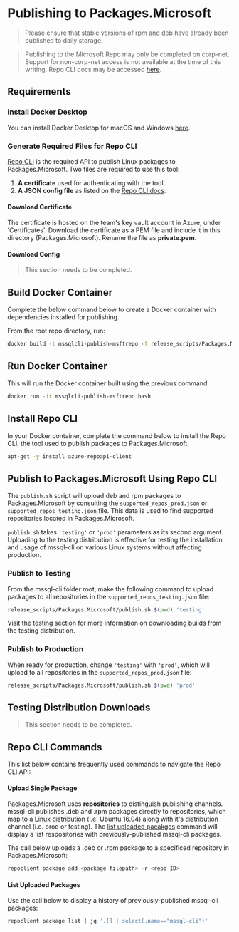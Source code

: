 # Publishing to Packages.Microsoft
> Please ensure that stable versions of rpm and deb have already been published to daily storage.

> Publishing to the Microsoft Repo may only be completed on corp-net. Support for non-corp-net access is not available at the time of this writing. Repo CLI docs may be accessed [here](http://csd-linux-publishing-service.azurewebsites.net/).

## Requirements

### Install Docker Desktop
You can install Docker Desktop for macOS and Windows [here](https://www.docker.com/products/docker-desktop).

### Generate Required Files for Repo CLI
[Repo CLI](http://csd-linux-publishing-service.azurewebsites.net/client#commands) is the required API to publish Linux packages to Packages.Microsoft. Two files are required to use this tool:
1. **A certificate** used for authenticating with the tool.
2. **A JSON config file** as listed on the [Repo CLI docs](http://csd-linux-publishing-service.azurewebsites.net/client#commands).

#### Download Certificate
The certificate is hosted on the team's key vault account in Azure, under 'Certificates'. Download the certificate as a PEM file and include it in this directory (Packages.Microsoft). Rename the file as **private.pem**.

#### Download Config
> This section needs to be completed.

## Build Docker Container
Complete the below command below to create a Docker container with dependencies installed for publishing.

From the root repo directory, run:
```sh
docker build -t mssqlcli-publish-msftrepo -f release_scripts/Packages.Microsoft/Dockerfile . --no-cache
```

## Run Docker Container
This will run the Docker container built using the previous command.
```sh
docker run -it mssqlcli-publish-msftrepo bash
```

## Install Repo CLI
In your Docker container, complete the command below to install the Repo CLI, the tool used to publish packages to Packages.Microsoft.

```sh
apt-get -y install azure-repoapi-client
```

## Publish to Packages.Microsoft Using Repo CLI
The `publish.sh` script will upload deb and rpm packages to Packages.Microsoft by consulting the `supported_repos_prod.json` or `supported_repos_testing.json` file. This data is used to find supported repositories located in Packages.Microsoft.

`publish.sh` takes `'testing'` or `'prod'` parameters as its second argument. Uploading to the testing distribution is effective for testing the installation and usage of mssql-cli on various Linux systems without affecting production.

### Publish to Testing
From the mssql-cli folder root, make the following command to upload packages to all repositories in the `supported_repos_testing.json` file:
```sh
release_scripts/Packages.Microsoft/publish.sh $(pwd) 'testing'
```

Visit the [testing](#testing-distribution-downloads) section for more information on downloading builds from the testing distribution.

### Publish to Production
When ready for production, change `'testing'` with `'prod'`, which will upload to all repositories in the `supported_repos_prod.json` file:
```sh
release_scripts/Packages.Microsoft/publish.sh $(pwd) 'prod'
```

## Testing Distribution Downloads
> This section needs to be completed.

## Repo CLI Commands
This list below contains frequently used commands to navigate the Repo CLI API:

#### Upload Single Package
Packages.Microsoft uses **repositories** to distinguish publishing channels. mssql-cli publishes .deb and .rpm packages directly to repositories, which map to a Linux distribution (i.e. Ubuntu 16.04) along with it's distribution channel (i.e. prod or testing). The [list uploaded pacakges](#list-uploaded-packages) command will display a list respositories with previously-published mssql-cli packages.

The call below uploads a .deb or .rpm package to a specificed repository in Packages.Microsoft:
```sh
repoclient package add <package filepath> -r <repo ID>
```

#### List Uploaded Packages
Use the call below to display a history of previously-published mssql-cli packages:
```sh
repoclient package list | jq '.[] | select(.name=="mssql-cli")'
```
